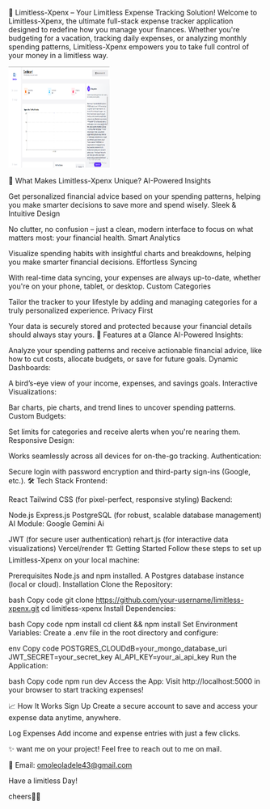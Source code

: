 🌟 Limitless-Xpenx – Your Limitless Expense Tracking Solution!
Welcome to Limitless-Xpenx, the ultimate full-stack expense tracker application designed to redefine how you manage your finances. Whether you're budgeting for a vacation, tracking daily expenses, or analyzing monthly spending patterns, Limitless-Xpenx empowers you to take full control of your money in a limitless way.


<img src="./expense dashboard//src//assets//images//limitless.png" alt="Project Logo" width="200" height="200" />

🎯 What Makes Limitless-Xpenx Unique?
AI-Powered Insights

Get personalized financial advice based on your spending patterns, helping you make smarter decisions to save more and spend wisely.
Sleek & Intuitive Design

No clutter, no confusion – just a clean, modern interface to focus on what matters most: your financial health.
Smart Analytics

Visualize spending habits with insightful charts and breakdowns, helping you make smarter financial decisions.
Effortless Syncing

With real-time data syncing, your expenses are always up-to-date, whether you're on your phone, tablet, or desktop.
Custom Categories

Tailor the tracker to your lifestyle by adding and managing categories for a truly personalized experience.
Privacy First

Your data is securely stored and protected because your financial details should always stay yours.
🚀 Features at a Glance
AI-Powered Insights:

Analyze your spending patterns and receive actionable financial advice, like how to cut costs, allocate budgets, or save for future goals.
Dynamic Dashboards:

A bird’s-eye view of your income, expenses, and savings goals.
Interactive Visualizations:

Bar charts, pie charts, and trend lines to uncover spending patterns.
Custom Budgets:

Set limits for categories and receive alerts when you're nearing them.
Responsive Design:

Works seamlessly across all devices for on-the-go tracking.
Authentication:

Secure login with password encryption and third-party sign-ins (Google, etc.).
🛠️ Tech Stack
Frontend:

React
Tailwind CSS (for pixel-perfect, responsive styling)
Backend:

Node.js
Express.js
PostgreSQL (for robust, scalable database management)
AI Module: Google Gemini Ai

JWT (for secure user authentication)
rehart.js (for interactive data visualizations)
Vercel/render
🏗️ Getting Started
Follow these steps to set up Limitless-Xpenx on your local machine:

Prerequisites
Node.js and npm installed.
A Postgres database instance (local or cloud).
Installation
Clone the Repository:

bash
Copy code
git clone https://github.com/your-username/limitless-xpenx.git
cd limitless-xpenx
Install Dependencies:

bash
Copy code
npm install
cd client && npm install
Set Environment Variables:
Create a .env file in the root directory and configure:

env
Copy code
POSTGRES_CLOUDdB=your_mongo_database_uri
JWT_SECRET=your_secret_key
AI_API_KEY=your_ai_api_key
Run the Application:

bash
Copy code
npm run dev
Access the App:
Visit http://localhost:5000 in your browser to start tracking expenses!

📈 How It Works
Sign Up
Create a secure account to save and access your expense data anytime, anywhere.

Log Expenses
Add income and expense entries with just a few clicks.



✨ want me on your project!
Feel free to reach out to me on mail.

📧 Email: omoleoladele43@gmail.com

Have a limitless Day!

cheers🎉🎉
